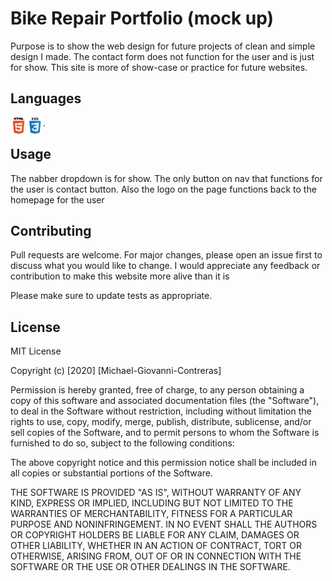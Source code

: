 # Bike Repair Portfolio (mock up)

Purpose is to show the web design for future projects of clean and simple design I made. The contact form does not function for the user and is just for show. This site is more of show-case or practice for future websites.

## Languages 

<img align="left" alt="HTML5" width="26px" src="https://raw.githubusercontent.com/github/explore/80688e429a7d4ef2fca1e82350fe8e3517d3494d/topics/html/html.png" />

<img align="left" alt="CSS3" width="26px" src="https://raw.githubusercontent.com/github/explore/80688e429a7d4ef2fca1e82350fe8e3517d3494d/topics/css/css.png" />.

## Usage

The nabber dropdown is for show. The only button on nav that functions for the user is contact button. Also the logo on the page functions back to the homepage for the user


## Contributing

Pull requests are welcome. For major changes, please open an issue first to discuss what you would like to change. I would appreciate any feedback or contribution to make this website more alive than it is

Please make sure to update tests as appropriate.

## License

MIT License

Copyright (c) [2020] [Michael-Giovanni-Contreras]

Permission is hereby granted, free of charge, to any person obtaining a copy
of this software and associated documentation files (the "Software"), to deal
in the Software without restriction, including without limitation the rights
to use, copy, modify, merge, publish, distribute, sublicense, and/or sell
copies of the Software, and to permit persons to whom the Software is
furnished to do so, subject to the following conditions:

The above copyright notice and this permission notice shall be included in all
copies or substantial portions of the Software.

THE SOFTWARE IS PROVIDED "AS IS", WITHOUT WARRANTY OF ANY KIND, EXPRESS OR
IMPLIED, INCLUDING BUT NOT LIMITED TO THE WARRANTIES OF MERCHANTABILITY, 
FITNESS FOR A PARTICULAR PURPOSE AND NONINFRINGEMENT. IN NO EVENT SHALL THE
AUTHORS OR COPYRIGHT HOLDERS BE LIABLE FOR ANY CLAIM, DAMAGES OR OTHER
LIABILITY, WHETHER IN AN ACTION OF CONTRACT, TORT OR OTHERWISE, ARISING FROM, 
OUT OF OR IN CONNECTION WITH THE SOFTWARE OR THE USE OR OTHER DEALINGS IN THE
SOFTWARE.
